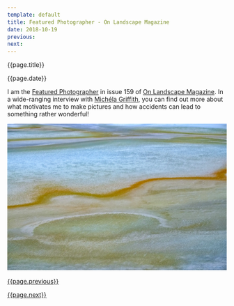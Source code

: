 ```yaml
---
template: default
title: Featured Photographer - On Landscape Magazine
date: 2018-10-19
previous:
next:
---
```


{{page.title}}

{{page.date}}

I am the [Featured Photographer](https://www.onlandscape.co.uk/2018/10/richard-earney-featured-photographer/) in issue 159 of [On Landscape Magazine](https://www.onlandscape.co.uk/). In a wide-ranging interview with [Michéla Griffith](http://www.michelagriffith.com/), you can find out more about what motivates me to make pictures and how accidents can lead to something rather wonderful!

![Those Lost Souls](those-lost-souls-2016.webp "Those Lost Souls")

[{{page.previous}}](2021-01-13-lip-chronicles-life-in-lockdown)

[{{page.next}}](2021-01-13-warped-topographies-ii)